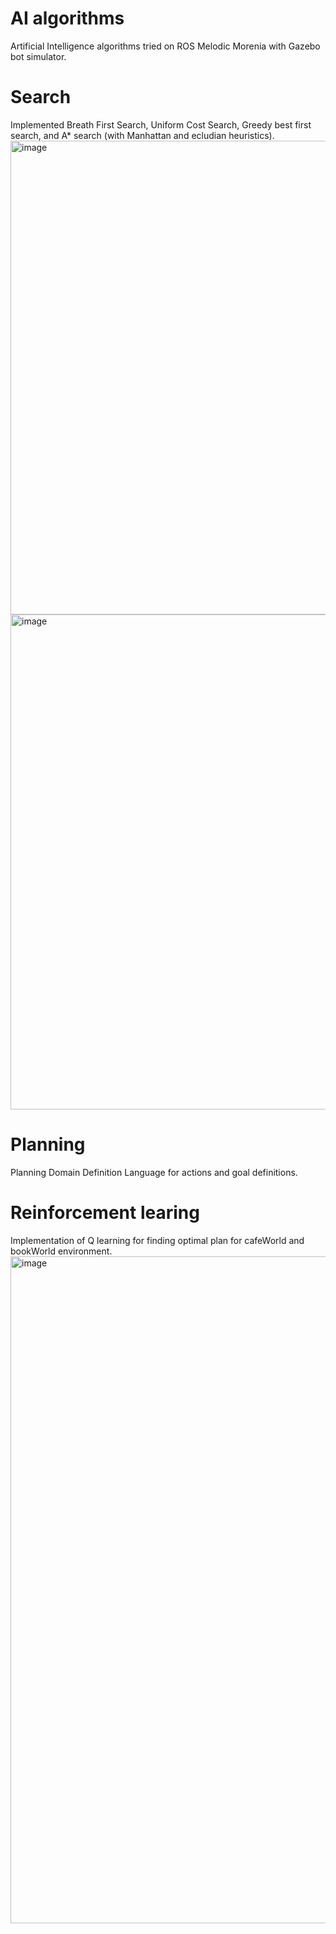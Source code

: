 # AI algorithms
Artificial Intelligence algorithms tried on ROS Melodic Morenia with Gazebo bot simulator.

# Search
Implemented Breath First Search, Uniform Cost Search, Greedy best first search, and A* search (with Manhattan and ecludian heuristics).
<img width="758" alt="image" src="https://user-images.githubusercontent.com/14234116/167031299-0495b49b-6a77-4e81-9d3b-b4a4fd809620.png">
<img width="792" alt="image" src="https://user-images.githubusercontent.com/14234116/167031367-b7f2e268-5b8a-4cbb-9981-6eff251c7fca.png">

# Planning
Planning Domain Definition Language for actions and goal definitions.

# Reinforcement learing
Implementation of Q learning for finding optimal plan for cafeWorld and bookWorld environment.
<img width="1067" alt="image" src="https://user-images.githubusercontent.com/14234116/167031450-7ecf0fd3-3616-4f8b-81d6-83e737952ff9.png">


